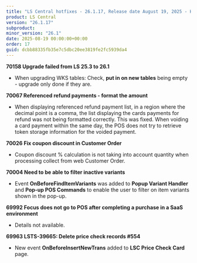 ```yaml
---
title: "LS Central hotfixes - 26.1.17, Release date August 19, 2025 - Hotfixes"
product: LS Central
version: "26.1.17"
subproduct: 
minor_version: "26.1"
date: 2025-08-19 00:00:00+00:00
order: 17
guid: dcbb88335fb35e7c5dbc20ee3819fe2fc5939da4
---
```


<strong>70158 Upgrade failed from LS 25.3 to 26.1</strong><ul><li>When upgrading WKS tables: Check, <b>put in on new tables</b> being empty - upgrade only done if they are. </li></ul>
<strong>70067 Referenced refund payments - format the amount</strong><ul><li>When displaying referenced refund payment list, in a region where the decimal point is a comma, the list displaying the cards payments for refund was not being formatted correctly. This was fixed. When voiding a card payment within the same day, the POS does not try to retrieve token storage information for the voided payment.</li></ul>
<strong>70026 Fix coupon discount in Customer Order</strong><ul><li>Coupon discount % calculation is not taking into account quantity when processing collect from web Customer Order.</li></ul>
<strong>70004 Need to be able to filter inactive variants</strong><ul><li>Event <b>OnBeforeFindItemVariants</b> was added to <b>Popup Variant Handler</b> and <b>Pop-up POS Commands</b> to enable the user to filter on item variants shown in the pop-up.</li></ul>
<strong>69992 Focus does not go to POS after completing a purchase in a SaaS environment</strong><ul><li>Details not available.</li></ul>
<strong>69963 LSTS-39665: Delete price check records #554</strong><ul><li>New event <b>OnBeforeInsertNewTrans</b> added to <b>LSC Price Check Card</b> page.</li></ul>
